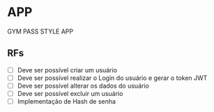 # APP

GYM PASS STYLE APP

## RFs 
 - [ ] Deve ser possível criar um usuário
 - [ ] Deve ser possível realizar o Login do usuário e gerar o token JWT
 - [ ] Deve ser possível alterar os dados do usuário
 - [ ] Deve ser possível excluir um usuário
 - [ ] Implementação de Hash de senha

